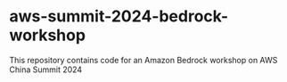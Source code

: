 # aws-summit-2024-bedrock-workshop
This repository contains code for an Amazon Bedrock workshop on AWS China Summit 2024
